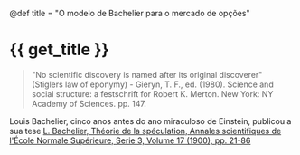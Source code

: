 @def title = "O modelo de Bachelier para o mercado de opções"

# {{ get_title }}

> "No scientific discovery is named after its original discoverer" (Stiglers law of eponymy) - Gieryn, T. F., ed. (1980). Science and social structure: a festschrift for Robert K. Merton. New York: NY Academy of Sciences. pp. 147.

Louis Bachelier, cinco anos antes do ano miraculoso de Einstein, publicou a sua tese [L. Bachelier, Théorie de la spéculation, Annales scientifiques de l'École Normale Supérieure, Serie 3, Volume 17 (1900), pp. 21-86](https://doi.org/10.24033/asens.476) 